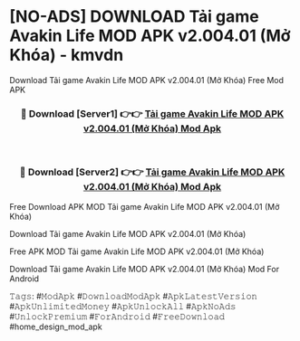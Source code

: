 # [NO-ADS] DOWNLOAD Tải game Avakin Life MOD APK v2.004.01 (Mở Khóa) - kmvdn
Download Tải game Avakin Life MOD APK v2.004.01 (Mở Khóa) Free Mod APK

<div align="center">
<h3>🔴 Download [Server1] 👉👉 <a href="https://apk-comot.site?title=Tải_game_Avakin_Life_MOD_APK_v2.004.01_(Mở_Khóa)">Tải game Avakin Life MOD APK v2.004.01 (Mở Khóa) Mod Apk</a></h3><br>

<h3>🔴 Download [Server2] 👉👉 <a href="https://apk-comot.site?title=Tải_game_Avakin_Life_MOD_APK_v2.004.01_(Mở_Khóa)">Tải game Avakin Life MOD APK v2.004.01 (Mở Khóa) Mod Apk</a></h3>
</div>


Free Download APK MOD Tải game Avakin Life MOD APK v2.004.01 (Mở Khóa)

Download Tải game Avakin Life MOD APK v2.004.01 (Mở Khóa) 

Free APK MOD Tải game Avakin Life MOD APK v2.004.01 (Mở Khóa) 

Download Tải game Avakin Life MOD APK v2.004.01 (Mở Khóa) Mod For Android

𝚃𝚊𝚐𝚜: #𝙼𝚘𝚍𝙰𝚙𝚔 #𝙳𝚘𝚠𝚗𝚕𝚘𝚊𝚍𝙼𝚘𝚍𝙰𝚙𝚔 #𝙰𝚙𝚔𝙻𝚊𝚝𝚎𝚜𝚝𝚅𝚎𝚛𝚜𝚒𝚘𝚗 #𝙰𝚙𝚔𝚄𝚗𝚕𝚒𝚖𝚒𝚝𝚎𝚍𝙼𝚘𝚗𝚎𝚢 #𝙰𝚙𝚔𝚄𝚗𝚕𝚘𝚌𝚔𝙰𝚕𝚕 #𝙰𝚙𝚔𝙽𝚘𝙰𝚍𝚜 #𝚄𝚗𝚕𝚘𝚌𝚔𝙿𝚛𝚎𝚖𝚒𝚞𝚖 #𝙵𝚘𝚛𝙰𝚗𝚍𝚛𝚘𝚒𝚍 #𝙵𝚛𝚎𝚎𝙳𝚘𝚠𝚗𝚕𝚘𝚊𝚍 #home_design_mod_apk